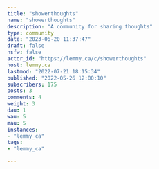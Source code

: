 ```yaml
---
title: "showerthoughts" 
name: "showerthoughts"
description: "A community for sharing thoughts"
type: community
date: "2023-06-20 11:37:47"
draft: false
nsfw: false
actor_id: "https://lemmy.ca/c/showerthoughts"
host: lemmy.ca
lastmod: "2022-07-21 18:15:34"
published: "2022-05-26 12:00:10"
subscribers: 175
posts: 3
comments: 4
weight: 3
dau: 1
wau: 5
mau: 5
instances:
- "lemmy_ca"
tags: 
- "lemmy_ca"

---
```

